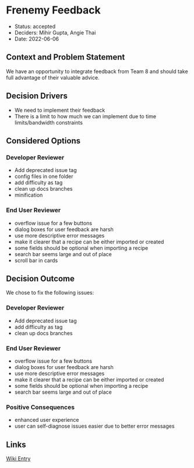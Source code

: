 # Frenemy Feedback

- Status: accepted
- Deciders: Mihir Gupta, Angie Thai
- Date: 2022-06-06

## Context and Problem Statement

We have an opportunity to integrate feedback from Team 8 and should take full advantage of their valuable advice.

## Decision Drivers

- We need to implement their feedback
- There is a limit to how much we can implement due to time limits/bandwidth constraints

## Considered Options

### Developer Reviewer
- Add deprecated issue tag
- config files in one folder
- add difficulty as tag
- clean up docs branches
- minification

### End User Reviewer
- overflow issue for a few buttons
- dialog boxes for user feedback are harsh
- use more descriptive error messages
- make it clearer that a recipe can be either imported or created
- some fields should be optional when importing a recipe
- search bar seems large and out of place
- scroll bar in cards

## Decision Outcome

We chose to fix the following issues:
### Developer Reviewer
- Add deprecated issue tag
- add difficulty as tag
- clean up docs branches

### End User Reviewer
- overflow issue for a few buttons
- dialog boxes for user feedback are harsh
- use more descriptive error messages
- make it clearer that a recipe can be either imported or created
- some fields should be optional when importing a recipe
- search bar seems large and out of place

### Positive Consequences <!-- optional -->

- enhanced user experience
- user can self-diagnose issues easier due to better error messages

## Links 
[Wiki Entry](https://github.com/cse112-sp22-group3/rocketrecipes/wiki/Frenemy-interactions-and-how-we-addressed-their-feedback)

